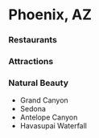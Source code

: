 # Phoenix, AZ

### Restaurants

### Attractions

### Natural Beauty
- Grand Canyon
- Sedona
- Antelope Canyon
- Havasupai Waterfall
